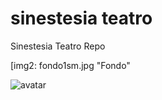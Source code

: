 # sinestesia teatro
Sinestesia Teatro Repo

[img1]: fondo1sm.jpg "Fondo"

[img2: fondo1sm.jpg "Fondo"

![avatar](http://baidu.com/pic/doge.png)
